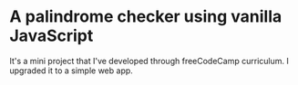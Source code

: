 # A palindrome checker using vanilla JavaScript

It's a mini project that I've developed through freeCodeCamp curriculum. I upgraded it to a simple web app.
